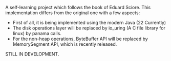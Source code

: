 A self-learning project which follows the book of Eduard Sciore. This implementation differs from the original one with a few aspects:
-  First of all, it is being implemented using the modern Java (22 Currently)
-  The disk operations layer will be replaced by io_uring (A C file library for linux) by panama calls.
-  For the non-heap operations, ByteBuffer API will be replaced by MemorySegment API, which is recently released.

STILL IN DEVELOPMENT.
